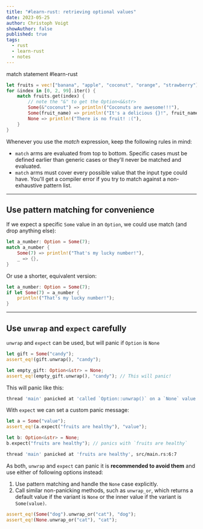 ```yaml
---
title: "#learn-rust: retrieving optional values"
date: 2023-05-25
author: Christoph Voigt
showAuthor: false
published: true
tags:
  - rust
  - learn-rust
  - notes
---
```


match statement #learn-rust

```rust
let fruits = vec!["banana", "apple", "coconut", "orange", "strawberry"];
for &index in [0, 2, 99].iter() {
    match fruits.get(index) {
        // note the "&" to get the Option<&&str>
        Some(&"coconut") => println!("Coconuts are awesome!!!"),
        Some(fruit_name) => println!("It's a delicious {}!", fruit_name),
        None => println!("There is no fruit! :("),
    }
}
```

Whenever you use the _match_ expression, keep the following rules in mind:

- `match` arms are evaluated from top to bottom. Specific cases must be defined earlier than generic cases or they'll never be matched and evaluated.
- `match` arms must cover every possible value that the input type could have. You'll get a compiler error if you try to match against a non-exhaustive pattern list.

---

## Use pattern matching for convenience

If we expect a specific `Some` value in an `Option`, we could use match (and drop anything else):

```rust
let a_number: Option = Some(7);
match a_number {
    Some(7) => println!("That's my lucky number!"),
    _ => {},
}
```

Or use a shorter, equivalent version:

```rust
let a_number: Option = Some(7);
if let Some(7) = a_number {
    println!("That's my lucky number!");
}
```

---

## Use `unwrap` and `expect` carefully

`unwrap` and `expect` can be used, but will panic if `Option` is `None`

```rust
let gift = Some("candy");
assert_eq!(gift.unwrap(), "candy");

let empty_gift: Option<&str> = None;
assert_eq!(empty_gift.unwrap(), "candy"); // This will panic!
```

This will panic like this:

```bash
thread 'main' panicked at 'called `Option::unwrap()` on a `None` value', src/main.rs:6:27
```

With `expect` we can set a custom panic message:

```rust
let a = Some("value");
assert_eq!(a.expect("fruits are healthy"), "value");

let b: Option<&str> = None;
b.expect("fruits are healthy"); // panics with `fruits are healthy`
```

```bash
thread 'main' panicked at 'fruits are healthy', src/main.rs:6:7
```

As both, `unwrap` and `expect` can panic it is **recommended to avoid them** and use either of following options instead:

1. Use pattern matching and handle the `None` case explicitly.
2. Call similar non-panicking methods, such as `unwrap_or`, which returns a default value if the variant is `None` or the inner value if the variant is `Some(value)`.  
```rust
assert_eq!(Some("dog").unwrap_or("cat"), "dog");
assert_eq!(None.unwrap_or("cat"), "cat");
```